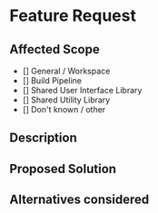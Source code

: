 <!-- ⚠️**Please fill out the below sections carefully! This helps us triaging and understanding the issue.**⚠️ -->

# Feature Request

<!-- Suggest a feature for the frontend-schaeffler Monorepository and its packages -->

## Affected Scope

<!-- Please select the affected scope(s) -->

- [] General / Workspace
- [] Build Pipeline
- [] Shared User Interface Library
- [] Shared Utility Library
- [] Don't known / other

## Description

<!-- Please describe your wished feature in detail -->

## Proposed Solution

<!-- Please describe the solution you would propose -->

## Alternatives considered

<!-- Which alternatives did you consider? -->
